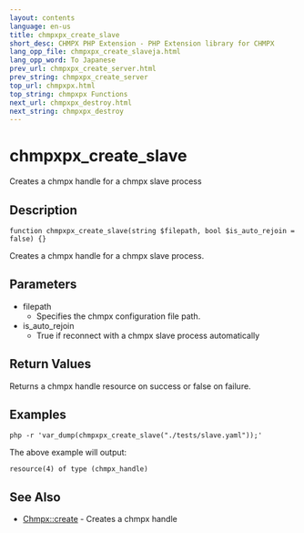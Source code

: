 ```yaml
---
layout: contents
language: en-us
title: chmpxpx_create_slave
short_desc: CHMPX PHP Extension - PHP Extension library for CHMPX
lang_opp_file: chmpxpx_create_slaveja.html
lang_opp_word: To Japanese
prev_url: chmpxpx_create_server.html
prev_string: chmpxpx_create_server
top_url: chmpxpx.html
top_string: chmpxpx Functions
next_url: chmpxpx_destroy.html
next_string: chmpxpx_destroy
---
```


# chmpxpx_create_slave
Creates a chmpx handle for a chmpx slave process

## Description

```
function chmpxpx_create_slave(string $filepath, bool $is_auto_rejoin = false) {}
```

Creates a chmpx handle for a chmpx slave process.

## Parameters
* filepath
  * Specifies the chmpx configuration file path.
* is_auto_rejoin
  * True if reconnect with a chmpx slave process automatically

## Return Values
Returns a chmpx handle resource on success or false on failure. 

## Examples

```
php -r 'var_dump(chmpxpx_create_slave("./tests/slave.yaml"));'
```

The above example will output:

```
resource(4) of type (chmpx_handle)
```

## See Also
- [Chmpx::create](chmpx_class_create.html) - Creates a chmpx handle
